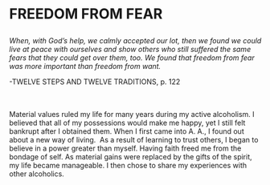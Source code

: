# <p class='center'>FREEDOM FROM FEAR</p>

<em>When, with God’s help, we calmly accepted our lot, then we found we could live at peace with ourselves and show others who still suffered the same fears that they could get over them, too. We found that freedom from fear was more important than freedom from want.</em>
<br/>
<p class='right'>-TWELVE STEPS AND TWELVE TRADITIONS, p. 122</p>

<br><br>
Material values ruled my life for many years during my active alcoholism. I believed that all of my possessions would make me happy, yet I still felt bankrupt after I obtained them. When I first came into A. A., I found out about a new way of living.  As a result of learning to trust others, I began to believe in a power greater than myself. Having faith freed me from the bondage of self. As material gains were replaced by the gifts of the spirit, my life became manageable. I then chose to share my experiences with other alcoholics.

